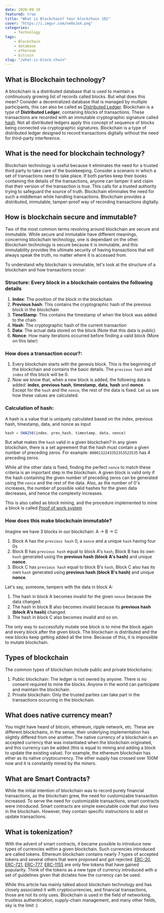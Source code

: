 ```yaml
---
date: 2020-09-10
featured: true
title: "What is Blockchain? Your blockchain 101"
cover: "https://i.imgur.com/ne0xJoX.png"
categories: 
    - Technology
tags:
    - Blockchain
    - database
    - ethereum
    - bitcoin
slug: "/what-is-block-chain"
---
```


## What is Blockchain technology?

A blockchain is a distributed database that is used to maintain a continuously growing list of records called blocks. But what does this mean? Consider a decentralized database that is managed by multiple participants, this can also be called as [Distributed Ledger](https://en.wikipedia.org/wiki/Distributed_ledger). Blockchain is a type of **Distributed Ledger**, containing blocks of transactions. These transactions are recorded with an immutable cryptographic signature called [hash](https://en.wikipedia.org/wiki/Hash). Not all distributed ledgers apply this concept of sequence of blocks being connected via cryptographic signatures. Blockchain is a type of distributed ledger designed to record transactions digitally without the need for third-party interference.

## What is the need for blockchain technology?
Blockchain technology is useful because it eliminates the need for a trusted third party to take care of the bookkeeping. Consider a scenario in which a set of transactions need to take place. If both parties keep their books containing the details of the transactions, anyone can tamper it and claim that their version of the transaction is true. This calls for a trusted authority trying to safeguard the source of truth. Blockchain eliminates the need for such a middleman while handling transactions. Blockchain provides a distributed, immutable, tamper-proof way of recording transactions digitally.

## How is blockchain secure and immutable?

Two of the most common terms revolving around blockchain are secure and immutable. While secure and immutable have different meanings, concerning blockchain technology, one is dependant on the other. Blockchain technology is secure because it is immutable, and this immutability provides the ultimate security of having transactions that will always speak the truth, no matter where it is accessed from.

To understand why blockchain is immutable, let's look at the structure of a blockchain and how transactions occur:

### Structure: Every block in a blockchain contains the following details

1. **Index**: The position of the block in the blockchain
2. **Previous hash**: This contains the cryptographic hash of the previous block in the blockchain
3. **TimeStamp**: This contains the timestamp of when the block was added to the chain
4. **Hash**: The cryptographic hash of the current transaction
5. **Data**: The actual data stored on the block (Note that this data is public)
6. **Nonce**: How many iterations occurred before finding a valid block (More on this later)


### How does a transaction occur?:
1. Every blockchain starts with the genesis block. This is the beginning of the blockchain and contains the basic details. The `previous hash` and `index` of this block will be 0.
2. Now we know that, when a new block is added, the following data is added: **index**, **previous hash**, **timestamp**, **data**, **hash** and **nonce**. Except for the `hash` and the `nonce`, the rest of the data is fixed. Let us see how these values are calculated.

### Calculation of hash:

A hash is a value that is uniquely calculated based on the index, previous hash, timestamp, data, and nonce as input

```javascript
hash = SHA256(index, prev_hash, timestamp, data, nonce)
```

But what makes the `hash` valid in a given blockchain? In any given blockchain, there is a set agreement that the hash must contain a given number of preceding zeros. For example: `0000132243352353523535` has 4 preceding zeros. 

While all the other data is fixed, finding the perfect `nonce` to match these criteria is an important step in the blockchain. A given block is valid only if the hash containing the given number of preceding zeros can be generated using the `nonce` and the rest of the data. Also, as the number of 0's increases, the number of possible valid hashes for the given data decreases, and hence the complexity increases.

This is also called as block mining, and the procedure implemented to mine a block is called [Proof of work system](https://en.wikipedia.org/wiki/Proof-of-work_system)

### How does this make blockchain immutable?

Imagine we have 3 blocks in our blockchain: A -> B -> C

1. Block A has the `previous hash` 0, a `nonce` and a unique `hash` having four 0s
2. Block B has `previous hash` equal to block A's `hash`, Block B has its own `hash` generated using the **previous hash (block A's hash)** and unique **nonce**.
3. Block C has `previous hash` equal to block B's `hash`, Block C also has its own `hash` generated using **previous hash (block B's hash)** and unique **nonce**.

Let's say, someone, tampers with the data in block A:

1. The hash in block A becomes invalid for the given `nonce` because the data changed.
2. The hash in block B also becomes invalid because its **previous hash (block A's hash)** changed.
3. The hash in block C also becomes invalid and so on.

The only way to successfully mutate one block is to mine the block again and every block after the given block. The blockchain is distributed and the new blocks keep getting added all the time. Because of this, it is impossible to mutate blockchain. 

## Types of blockchain
The common types of blockchain include public and private blockchains:

1. Public blockchain: The ledger is not owned by anyone. There is no consent required to mine the blocks. Anyone in the world can participate and maintain the blockchain.
2. Private blockchain: Only the trusted parties can take part in the transactions occurring in the blockchain.

## What does native currency mean?

You might have heard of bitcoin, ethereum, ripple network, etc. These are different blockchains, in the sense, their underlying implementation has slightly differed from one another. The native currency of a blockchain is an accepted currency that was instantiated when the blockchain originated, and this currency can be added (this is equal to mining and adding a block to update the existing value). For example, the ethereum blockchain has ether as its native cryptocurrency. The ether supply has crossed over 100M now and it is constantly mined by the miners.

## What are Smart Contracts?

While the initial intention of blockchain was to record purely financial transactions, as the blockchain grew, the need for customizable transaction increased. To serve the need for customizable transactions, smart contracts were introduced. Smart contracts are simple executable code that also lives in the blockchain. However, they contain specific instructions to add or update transactions.

## What is tokenization?

With the advent of smart contracts, it became possible to introduce new types of currencies within a given blockchain. Such currencies introduced are called tokens. Ethereum blockchain contains nearly 7 types of accepted tokens and several others that were proposed and got rejected. [ERC-20](https://etherscan.io/tokens), [ERC-721](http://erc721.org/), [ERC-777](https://eips.ethereum.org/EIPS/eip-777), [ERC-1155](https://eips.ethereum.org/EIPS/eip-1155) are only few tokens that have gained popularity. Think of the tokens as a new type of currency introduced with a set of guidelines given that dictates how the currency can be used.

While this article has mainly talked about blockchain technology and has closely associated it with cryptocurrencies, and financial transactions, those are not its only uses. Blockchain is used in the field of networking, trustless authentication, supply-chain management, and many other fields, sky is the limit :)
